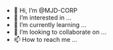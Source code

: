 - 👋 Hi, I’m @MJD-CORP
- 👀 I’m interested in ...
- 🌱 I’m currently learning ...
- 💞️ I’m looking to collaborate on ...
- 📫 How to reach me ...

<!---
MJD-CORP/MJD-CORP is a ✨ special ✨ repository because its `README.md` (this file) appears on your GitHub profile.
You can click the Preview link to take a look at your changes.
--->
